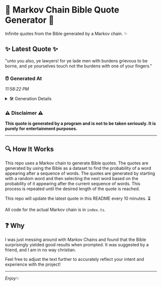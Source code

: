 # 📖 Markov Chain Bible Quote Generator 📖

Infinite quotes from the Bible generated by a Markov chain. ✨

## ✨ Latest Quote ✨
"unto you also, ye lawyers! for ye lade men with burdens grievous to be borne, and ye yourselves touch not the burdens with one of your fingers."

### ⏰ Generated At
*11:58:22 PM*

<details>
    <summary>🛠️ Generation Details</summary>
    <p>
        <strong>🌱 Seed:</strong> unto<br>
        <strong>🔄 Iterations:</strong> 26<br>
        <strong>📜 Context History:</strong><br>[ unto ]: you<br>[ unto, you ]: also,<br>[ unto, you, also, ]: ye<br>[ unto, you, also,, ye ]: lawyers!<br>[ unto, you, also,, ye, lawyers! ]: for<br>[ unto, you, also,, ye, lawyers!, for ]: ye<br>[ you, also,, ye, lawyers!, for, ye ]: lade<br>[ also,, ye, lawyers!, for, ye, lade ]: men<br>[ ye, lawyers!, for, ye, lade, men ]: with<br>[ lawyers!, for, ye, lade, men, with ]: burdens<br>[ for, ye, lade, men, with, burdens ]: grievous<br>[ ye, lade, men, with, burdens, grievous ]: to<br>[ lade, men, with, burdens, grievous, to ]: be<br>[ men, with, burdens, grievous, to, be ]: borne,<br>[ with, burdens, grievous, to, be, borne, ]: and<br>[ burdens, grievous, to, be, borne,, and ]: ye<br>[ grievous, to, be, borne,, and, ye ]: yourselves<br>[ to, be, borne,, and, ye, yourselves ]: touch<br>[ be, borne,, and, ye, yourselves, touch ]: not<br>[ borne,, and, ye, yourselves, touch, not ]: the<br>[ and, ye, yourselves, touch, not, the ]: burdens<br>[ ye, yourselves, touch, not, the, burdens ]: with<br>[ yourselves, touch, not, the, burdens, with ]: one<br>[ touch, not, the, burdens, with, one ]: of<br>[ not, the, burdens, with, one, of ]: your<br>[ the, burdens, with, one, of, your ]: fingers.<br>
    </p>
</details>

### ⚠️ Disclaimer ⚠️
**This quote is generated by a program and is not to be taken seriously. It is purely for entertainment purposes.**

---

## 🔍 How It Works

This repo uses a Markov chain to generate Bible quotes. The quotes are generated by using the Bible as a dataset to find the probability of a word appearing after a sequence of words. The quotes are generated by starting with a random word and then selecting the next word based on the probability of it appearing after the current sequence of words. This process is repeated until the desired length of the quote is reached.

This repo will update the latest quote in this README every 10 minutes. ⏳

All code for the actual Markov chain is in `index.ts`.

## ❓ Why

I was just messing around with Markov Chains and found that the Bible surprisingly yielded good results when prompted. 
It was suggested by a friend, and I am in no way christian.

Feel free to adjust the text further to accurately reflect your intent and experience with the project!

---

*Enjoy*✨

